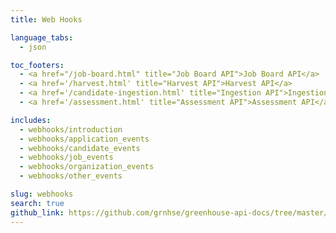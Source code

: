```yaml
---
title: Web Hooks

language_tabs:
  - json

toc_footers:
  - <a href="/job-board.html" title="Job Board API">Job Board API</a>
  - <a href='/harvest.html' title="Harvest API">Harvest API</a>
  - <a href='/candidate-ingestion.html' title="Ingestion API">Ingestion API</a>
  - <a href='/assessment.html' title="Assessment API">Assessment API</a>

includes:
  - webhooks/introduction
  - webhooks/application_events
  - webhooks/candidate_events
  - webhooks/job_events
  - webhooks/organization_events
  - webhooks/other_events

slug: webhooks
search: true
github_link: https://github.com/grnhse/greenhouse-api-docs/tree/master/source/includes/webhooks
---
```

